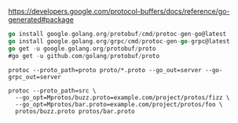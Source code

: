 
https://developers.google.com/protocol-buffers/docs/reference/go-generated#package

```go
go install google.golang.org/protobuf/cmd/protoc-gen-go@latest
go install google.golang.org/grpc/cmd/protoc-gen-go-grpc@latest
go get -u google.golang.org/protobuf/proto
#go get -u github.com/golang/protobuf/proto
```

```prototext
protoc --proto_path=proto proto/*.proto --go_out=server --go-grpc_out=server

```

```
protoc --proto_path=src \
  --go_opt=Mprotos/buzz.proto=example.com/project/protos/fizz \
  --go_opt=Mprotos/bar.proto=example.com/project/protos/foo \
  protos/buzz.proto protos/bar.proto
```